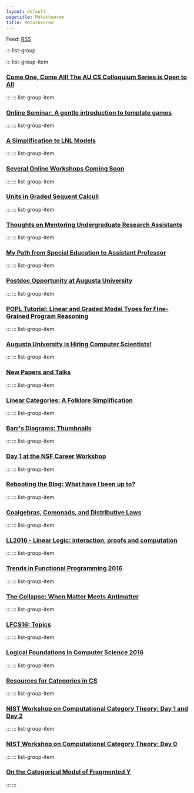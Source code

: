 ```yaml
---
layout: default
pagetitle: Metatheorem
title: Metatheorem
---
```


Feed: [RSS](/feed.xml)

::: list-group
<!-- ::: list-group-item
### [Strict vs Lax Graded Necessiity Modalities](/posts/2020-10-09-Strict-Actions.html)
:::-->
::: list-group-item
### [Come One, Come All! The AU CS Colloquium Series is Open to All](/posts/2020-08-17-Colloquium.html)
:::
::: list-group-item
### [Online Seminar: A gentle introduction to template games](/posts/2020-04-10-A-gentle-introduction-to-template-games.html)
:::
::: list-group-item
### [A Simplification to LNL Models](/posts/2020-04-02-A-Simplification-to-LNL-Models.html)
:::
::: list-group-item
### [Several Online Workshops Coming Soon](/posts/2020-04-08-Worshop-CFPs.html)
:::
::: list-group-item
### [Units in Graded Sequent Calculi](/posts/2020-03-25-Units-in-Graded-Sequent-Calculus.html)
:::
::: list-group-item
### [Thoughts on Mentoring Undergraduate Research Assistants](/posts/2019-11-05-Mentoring-Panel.html)
:::
::: list-group-item
### [My Path from Special Education to Assistant Professor](/posts/2019-08-02-Do-I-Belong-Here.html)
:::
::: list-group-item
### [Postdoc Opportunity at Augusta University](/posts/2019-07-25-Postdoc-Ad.html)
:::
::: list-group-item
### [POPL Tutorial: Linear and Graded Modal Types for Fine-Grained Program Reasoning](/posts/2018-11-08-POPL-Tutorial.html)
:::
::: list-group-item
### [Augusta University is Hiring Computer Scientists!](/posts/2018-09-19-Faculty-Search.html)
:::
::: list-group-item
### [New Papers and Talks](/posts/2018-07-29-New-Papers-and-Talks.html)
:::
::: list-group-item
### [Linear Categories: A Folklore Simplification](/posts/2018-07-24-Linear-Categories-A-Folklore-Simplification.html)
:::
::: list-group-item
### [Barr\'s Diagrams: Thumbnails](/posts/2018-07-19-Barrxy-Thumbnails.html)
:::
::: list-group-item
### [Day 1 at the NSF Career Workshop](/posts/2018-03-08-CAREER-Workshop-Day1.html)
:::
::: list-group-item
### [Rebooting the Blog: What have I been up to?](/posts/2017-11-20-Reboot-Linear-Dependent-Types.html)
:::
::: list-group-item
### [Coalgebras, Comonads, and Distributive Laws](/posts/2016-11-19-Coalgebras-Comonads-Distributive-Laws.html)
:::
::: list-group-item
### [LL2016 - Linear Logic: interaction, proofs and computation](/posts/2016-11-12-LL2016.html)
:::
::: list-group-item
### [Trends in Functional Programming 2016](/posts/2016-06-12-TFP16.html)
:::
::: list-group-item
### [The Collapse: When Matter Meets Antimatter](/posts/2016-04-23-Matter-Meets-AntiMatter.html)
:::
::: list-group-item
### [LFCS16: Topics](/posts/2016-01-06-LFCS16-Topics.html)
:::
::: list-group-item
### [Logical Foundations in Computer Science 2016](/posts/2016-01-04-LFCS16.html)
:::
::: list-group-item
### [Resources for Categories in CS](/posts/2015-12-06-Resources-CT-CS.html)
:::
::: list-group-item
### [NIST Workshop on Computational Category Theory: Day 1 and Day 2](/posts/2015-09-30-NIST-Workshop-Day1.html)
:::
::: list-group-item
### [NIST Workshop on Computational Category Theory: Day 0](/posts/2015-09-28-NIST-Workshop-Day0.html)
:::
::: list-group-item
### [On the Categorical Model of Fragmented Y](/posts/2014-12-01-CT-Model-Frag-Y.html)
:::
:::